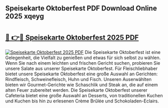 ## Speisekarte Oktoberfest PDF Download Online 2025 xqeyg

# <h2><a href="http://gce8c1.nevu.top/?p=Speisekarte+Oktoberfest">🔗 👉🔴 Speisekarte Oktoberfest 2025 PDF</a></h2>

[![Speisekarte Oktoberfest 2025 PDF](https://i.imgur.com/dBaPXMq.png)](http://gce8c1.nevu.top/?p=Speisekarte+Oktoberfest)
Die Speisekarte Oktoberfest ist eine Gelegenheit, die Vielfalt zu genießen und etwas für sich selbst zu wählen. Wenn Sie nach einem leichten und frischen Gericht suchen, probieren Sie unsere Salate aus unserer Speisekarte Oktoberfest. Für Fleischliebhaber bietet unsere Speisekarte Oktoberfest eine große Auswahl an Gerichten: Rindfleisch, Schweinefleisch, Huhn und Fisch. Unseren Auserwählten bieten wir Gourmet-Gerichte wie Schaschlik und Steak an, die auf einem alten Feuer zubereitet werden. Die Speisekarte Oktoberfest unserer Cafeteria bietet eine große Auswahl an Desserts, von traditionellen Kuchen und Kuchen bis hin zu erlesenen Crème Brûlée und Schokoladen-Eclairs.
